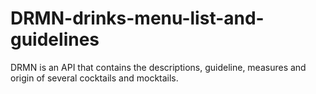 # DRMN-drinks-menu-list-and-guidelines
DRMN is an API that contains the descriptions, guideline, measures and origin of several cocktails and mocktails.
